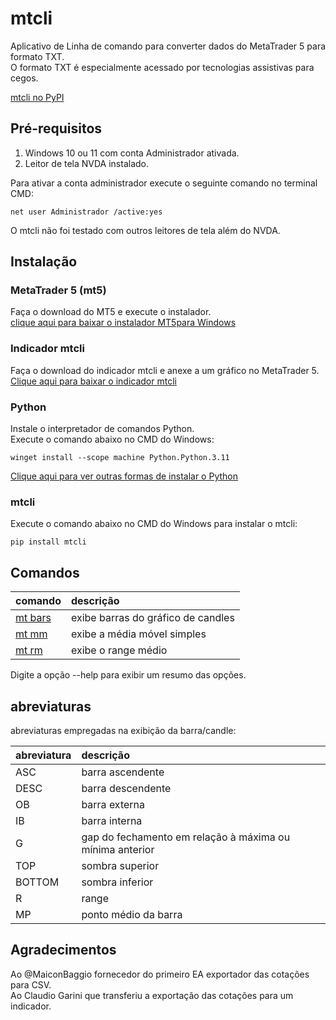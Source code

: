 # mtcli  
  
Aplicativo de Linha de comando para converter dados do MetaTrader 5 para formato TXT.  
O formato TXT é especialmente acessado por tecnologias assistivas para cegos.  

[mtcli no PyPI](https://pypi.python.org/pypi/mtcli)  
  
## Pré-requisitos  

1. Windows 10 ou 11 com conta Administrador ativada.  
2. Leitor de tela NVDA instalado.  
  
Para ativar a conta administrador execute o seguinte comando no terminal CMD:  
```CMD
net user Administrador /active:yes
```
    
O mtcli não foi testado com outros leitores de tela além do NVDA.  
  

## Instalação  

### MetaTrader 5 (mt5)
Faça o download do MT5 e execute o instalador.  
[clique aqui para baixar o instalador MT5para Windows](https://www.metatrader5.com/pt)  
  
### Indicador mtcli
Faça o download do indicador mtcli e anexe a um gráfico  no MetaTrader 5.  
[Clique aqui para baixar o indicador mtcli](https://tinyurl.com/vfranca-mtcli)  
  
### Python
Instale o interpretador de comandos Python.  
Execute o comando abaixo no CMD do Windows:  
```CMD
winget install --scope machine Python.Python.3.11
```

[Clique aqui para ver outras formas de instalar o Python](python.md)


### mtcli

Execute o comando abaixo no CMD do Windows para instalar o mtcli:  
```CMD
pip install mtcli
```

## Comandos  
  
comando | descrição
:----- | :------
[mt bars](bars.md) | exibe barras do gráfico de candles
[mt mm](mm.md) | exibe a média móvel simples
[mt rm](rm.md) | exibe o range médio 
  
Digite a opção --help para exibir um resumo das opções.  

## abreviaturas  

abreviaturas empregadas na exibição da barra/candle:    

abreviatura | descrição 
:----- | :------
ASC | barra ascendente 
DESC |  barra descendente
OB | barra externa 
IB | barra interna 
G | gap do fechamento em relação à máxima ou mínima anterior
TOP | sombra superior
BOTTOM | sombra inferior
R | range
MP | ponto médio da barra


## Agradecimentos  
  
Ao @MaiconBaggio fornecedor do primeiro EA exportador das cotações para CSV.  
Ao Claudio Garini que transferiu a exportação das cotações para um indicador.  
